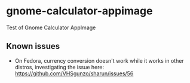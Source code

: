 # gnome-calculator-appimage
Test of Gnome Calculator AppImage

## Known issues
- On Fedora, currency conversion doesn't work while it works in other distros, investigating the issue here:  
https://github.com/VHSgunzo/sharun/issues/56
